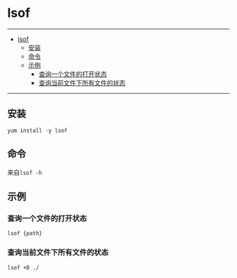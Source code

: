 # lsof

------

- [lsof](#lsof)
  - [安装](#安装)
  - [命令](#命令)
  - [示例](#示例)
    - [查询一个文件的打开状态](#查询一个文件的打开状态)
    - [查询当前文件下所有文件的状态](#查询当前文件下所有文件的状态)

------

## 安装

`yum install -y lsof`

## 命令

来自`lsof -h`

## 示例

### 查询一个文件的打开状态

`lsof {path}`

### 查询当前文件下所有文件的状态

`lsof +D ./`
